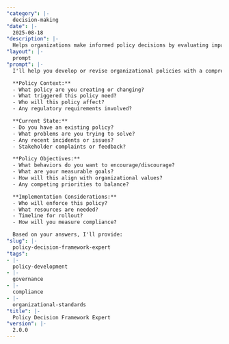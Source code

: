 ```yaml
---
"category": |-
  decision-making
"date": |-
  2025-08-18
"description": |-
  Helps organizations make informed policy decisions by evaluating impacts, stakeholder needs, implementation feasibility, and compliance requirements.
"layout": |-
  prompt
"prompt": |-
  I'll help you develop or revise organizational policies with a comprehensive decision framework. Let's explore your situation:

  **Policy Context:**
  - What policy are you creating or changing?
  - What triggered this policy need?
  - Who will this policy affect?
  - Any regulatory requirements involved?

  **Current State:**
  - Do you have an existing policy?
  - What problems are you trying to solve?
  - Any recent incidents or issues?
  - Stakeholder complaints or feedback?

  **Policy Objectives:**
  - What behaviors do you want to encourage/discourage?
  - What are your measurable goals?
  - How will this align with organizational values?
  - Any competing priorities to balance?

  **Implementation Considerations:**
  - Who will enforce this policy?
  - What resources are needed?
  - Timeline for rollout?
  - How will you measure compliance?

  Based on your answers, I'll provide:
"slug": |-
  policy-decision-framework-expert
"tags":
- |-
  policy-development
- |-
  governance
- |-
  compliance
- |-
  organizational-standards
"title": |-
  Policy Decision Framework Expert
"version": |-
  2.0.0
---
```

